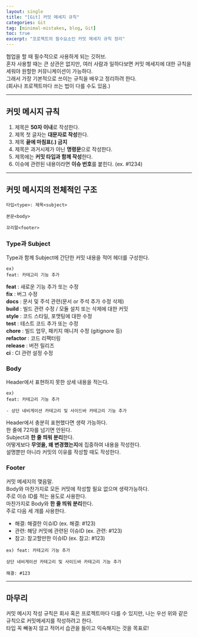 ```yaml
---
layout: single
title: "[Git] 커밋 메세지 규칙"
categories: Git
tag: [minimal-mistakes, blog, Git]
toc: true
excerpt: "프로젝트의 필수요소인 커밋 메세지 규칙 정리"
---
```


협업을 할 때 필수적으로 사용하게 되는 깃허브.<br>
혼자 사용할 때는 큰 상관은 없지만, 여러 사람과 일하다보면 커밋 메세지에 대한 규칙을 세워야 원할한 커뮤니케이션이 가능하다.<br>
그래서 가장 기본적으로 쓰이는 규칙을 배우고 정리하려 한다.<br>
(회사나 프로젝트마다 쓰는 법이 다를 수도 있음.)<br>

* * *

## 커밋 메시지 규칙
1. 제목은 **50자 이내**로 작성한다.
2. 제목 첫 글자는 **대문자로 작성**한다.
3. 제목 **끝에 마침표(.) 금지**
4. 제목은 과거시제가 아닌 **명령문**으로 작성한다.
5. 제목에는 **커밋 타입과 함께 작성**한다.
6. 이슈에 관련된 내용이라면 **이슈 번호**를 붙힌다. (ex. #1234)

* * *
 
## 커밋 메시지의 전체적인 구조
~~~
타입<type>: 제목<subject>

본문<body>

꼬리말<footer>
~~~


### Type과 Subject
Type과 함께 Subject에 간단한 커밋 내용을 적어 헤더를 구성한다.<br>

~~~
ex) 
feat: 카테고리 기능 추가
~~~

**feat** : 새로운 기능 추가 또는 수정<br>
**fix** : 버그 수정<br>
**docs** : 문서 및 주석 관련(문서 or 주석 추가 수정 삭제)<br>
**build** : 빌드 관련 수정 / 모듈 설치 또는 삭제에 대한 커밋<br>
**style** : 코드 스타일, 포맷팅에 대한 수정<br>
**test** : 테스트 코드 추가 또는 수정<br>
**chore** :  빌드 업무, 패키지 매니저 수정 (gitignore 등)<br>
**refactor** : 코드 리팩터링<br>
**release** : 버전 릴리즈<br>
**ci** : CI 관련 설정 수정<br>

### Body
Header에서 표현하지 못한 상세 내용을 적는다.<br>

~~~
ex) 
feat: 카테고리 기능 추가

- 상단 네비게이션 카테고리 및 사이드바 카테고리 기능 추가
~~~

Header에서 충분히 표현했다면 생략 가능하다.<br>
한 줄에 72자를 넘기면 안된다.<br>
Subject과 **한 줄 띄워 분리**한다.<br>
어떻게보다 **무엇을, 왜 변경했는지**에 집중하여 내용을 작성한다.<br>
설명뿐만 아니라 커밋의 이유를 작성할 때도 작성한다.<br>


### Footer
커밋 메세지의 맺음말.<br>
Body와 마찬가지로 모든 커밋에 작성할 필요 없으며 생략가능하다.<br>
주로 이슈 ID를 적는 용도로 사용한다.<br>
마찬가지로 Body와 **한 줄 띄워 분리**한다.<br>
주로 다음 세 개를 사용한다. <br>
- 해결: 해결한 이슈ID (ex. 해결: #123)
- 관련: 해당 커밋에 관련된 이슈ID (ex. 관련: #123)
- 참고: 참고할만한 이슈ID (ex. 참고: #123)
~~~
ex) feat: 카테고리 기능 추가

상단 네비게이션 카테고리 및 사이드바 카테고리 기능 추가

해결: #123
~~~ 


* * *

## 마무리
커밋 메시지 작성 규칙은 회사 혹은 프로젝트마다 다를 수 있지만, 나는 우선 위와 같은 규칙으로 커밋메세지를 작성하려고 한다.<br>
타입 꼭 빼놓지 않고 적어서 습관을 들이고 익숙해지는 것을 목표로!<br><br>

